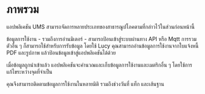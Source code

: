 # ภาพรวม

แอปพลิเคชัน UMS สามารถจัดการหลายประเภทของสาธารณูปโภคตามที่กล่าวไว้ในส่วนก่อนหน้านี้

ข้อมูลการใช้งาน - รวมถึงการอ่านมิเตอร์ - สามารถป้อนเข้าสู่ระบบผ่านทาง API หรือ Mqtt การรวมตัวอื่น ๆ ก็สามารถใช้สำหรับการรับข้อมูล โดยใช้ Lucy คุณสามารถอ่านข้อมูลการใช้งานจากใบแจ้งหนี้ PDF และรูปภาพ แล้วป้อนข้อมูลเข้าสู่แอปพลิเคชันได้ด้วย

เมื่อข้อมูลถูกนำเข้าแล้ว แอปพลิเคชันจะคำนวณและเก็บข้อมูลการใช้งานและเมตริกอื่น ๆ โดยใช้การแก้ไขระหว่างจุดที่จำเป็น

คุณจึงสามารถติดตามข้อมูลการใช้งานในหลายมิติ รวมถึงช่วงวันที่ แท็ก และเส้นฐาน